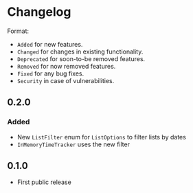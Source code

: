 # Changelog

Format:

- `Added` for new features.
- `Changed` for changes in existing functionality.
- `Deprecated` for soon-to-be removed features.
- `Removed` for now removed features.
- `Fixed` for any bug fixes.
- `Security` in case of vulnerabilities.

## 0.2.0

### Added

- New `ListFilter` enum for `ListOptions` to filter lists by dates
- `InMemoryTimeTracker` uses the new filter

## 0.1.0

- First public release
